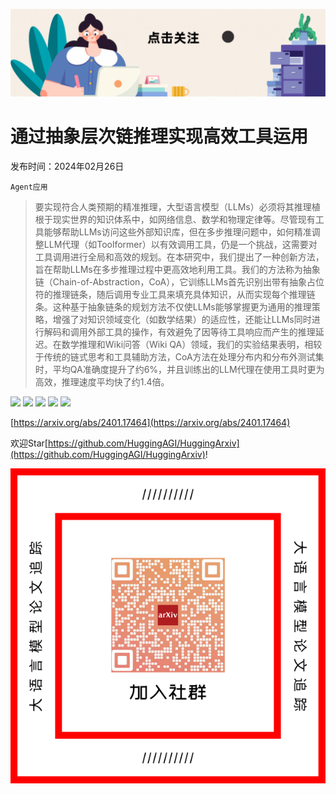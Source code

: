 ![](https://raw.githubusercontent.com/HuggingAGI/HuggingArxiv/main/imgs/follow2.gif)
# 通过抽象层次链推理实现高效工具运用
发布时间：2024年02月26日

`Agent应用`
> 要实现符合人类预期的精准推理，大型语言模型（LLMs）必须将其推理植根于现实世界的知识体系中，如网络信息、数学和物理定律等。尽管现有工具能够帮助LLMs访问这些外部知识库，但在多步推理问题中，如何精准调整LLM代理（如Toolformer）以有效调用工具，仍是一个挑战，这需要对工具调用进行全局和高效的规划。在本研究中，我们提出了一种创新方法，旨在帮助LLMs在多步推理过程中更高效地利用工具。我们的方法称为抽象链（Chain-of-Abstraction，CoA），它训练LLMs首先识别出带有抽象占位符的推理链条，随后调用专业工具来填充具体知识，从而实现每个推理链条。这种基于抽象链条的规划方法不仅使LLMs能够掌握更为通用的推理策略，增强了对知识领域变化（如数学结果）的适应性，还能让LLMs同时进行解码和调用外部工具的操作，有效避免了因等待工具响应而产生的推理延迟。在数学推理和Wiki问答（Wiki QA）领域，我们的实验结果表明，相较于传统的链式思考和工具辅助方法，CoA方法在处理分布内和分布外测试集时，平均QA准确度提升了约6%，并且训练出的LLM代理在使用工具时更为高效，推理速度平均快了约1.4倍。

![](https://raw.githubusercontent.com/HuggingAGI/HuggingArxiv/main/paper_images/2401.17464/x1.png)
![](https://raw.githubusercontent.com/HuggingAGI/HuggingArxiv/main/paper_images/2401.17464/x2.png)
![](https://raw.githubusercontent.com/HuggingAGI/HuggingArxiv/main/paper_images/2401.17464/x3.png)
![](https://raw.githubusercontent.com/HuggingAGI/HuggingArxiv/main/paper_images/2401.17464/x4.png)
![](https://raw.githubusercontent.com/HuggingAGI/HuggingArxiv/main/paper_images/2401.17464/x5.png)


[https://arxiv.org/abs/2401.17464](https://arxiv.org/abs/2401.17464)

欢迎Star[https://github.com/HuggingAGI/HuggingArxiv](https://github.com/HuggingAGI/HuggingArxiv)!

![](https://raw.githubusercontent.com/HuggingAGI/HuggingArxiv/main/imgs/qrcode.png)